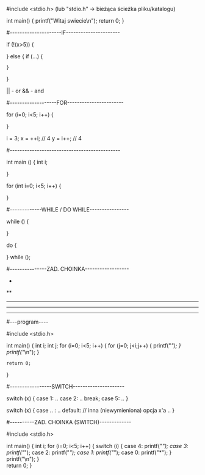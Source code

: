 #include <stdio.h>      (lub "stdio.h" -> bieżąca ścieżka pliku/katalogu)

int main() {
    printf("Witaj swiecie\n");
    return 0;
}


#---------------------IF----------------------

if (!(x>5)) {

} else {
    if (...) {

    }
}



|| - or
&& - and

#-------------------FOR-----------------------

for (i=0; i<5; i++) {

}



i = 3;
x = ++i;   // 4
y = i++;   // 4

#---------------------------------------------

int main () {
    int i;

}



for (int i=0; i<5; i++) {

}

#-------------WHILE / DO WHILE----------------

while () {

}


do {

} while ();

#---------------ZAD. CHOINKA------------------

*
**
***
****
*****

#---program----

#include <stdio.h>

int main()
{
    int i;
    int j;
    for (i=0; i<5; i++) {
        for (j=0; j<i;j++) {
            printf("*");
        }
        printf("*\n");
    }
    
    return 0;
}

#-----------------SWITCH---------------------

switch (x) {
    case 1:
        ..
    case 2:
        ..
        break;
    case 5:
        ..
}



switch (x) {
    case .. :
        ..
    default:    // inna (niewymieniona) opcja x'a
        ..
}

#----------ZAD. CHOINKA (SWITCH)-------------

#include <stdio.h>

int main()
{
    int i;
    for (i=0; i<5; i++) {
            switch (i) {
                case 4:
                    printf("*");
                case 3:
                    printf("*");
                case 2:
                    printf("*");
                case 1:
                    printf("*");
                case 0:
                    printf("*");
            }
        printf("\n");
    }    
    return 0;
}
